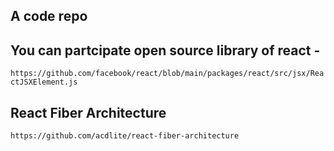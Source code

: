 ## A code repo 

## You can partcipate open source library of react - 
```https://github.com/facebook/react/blob/main/packages/react/src/jsx/ReactJSXElement.js```

## React Fiber Architecture
```https://github.com/acdlite/react-fiber-architecture```
